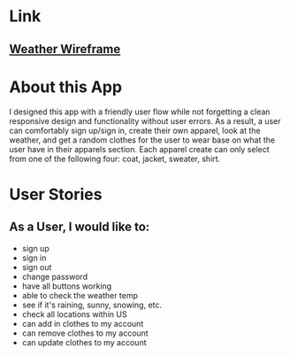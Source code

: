 # Link
## [Weather Wireframe](http://imgur.com/a/ROpMp)

# About this App

I designed this app with a friendly user flow while not forgetting a clean responsive design and functionality without user errors. As a result, a user can comfortably sign up/sign in, create their own apparel, look at the weather, and get a random clothes for the user to wear base on what the user have in their apparels section. Each apparel create can only select from one of the following four: coat, jacket, sweater, shirt.

# User Stories
## As a User, I would like to:
  - sign up
  - sign in
  - sign out
  - change password
  - have all buttons working
  - able to check the weather temp
  - see if it's raining, sunny, snowing, etc.
  - check all locations within US
  - can add in clothes to my account
  - can remove clothes to my account
  - can update clothes to my account
